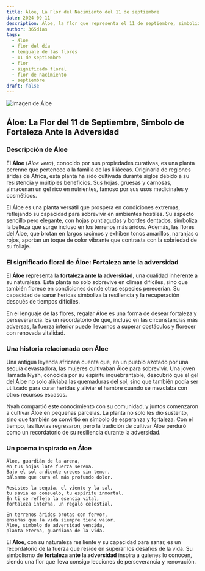 ```yaml
---
title: Áloe, La Flor del Nacimiento del 11 de septiembre
date: 2024-09-11
description: Áloe, la flor que representa el 11 de septiembre, simboliza Fortaleza ante la adversidad. Descubre su fascinante historia, significado en el lenguaje de las flores y una poesía que celebra su belleza.
author: 365días
tags:
  - áloe
  - flor del día
  - lenguaje de las flores
  - 11 de septiembre
  - flor
  - significado floral
  - flor de nacimiento
  - septiembre
draft: false
---
```



![Imagen de Áloe](https://cdn.pixabay.com/photo/2018/04/15/23/38/aloe-vera-3323199_640.jpg#center)


## Áloe: La Flor del 11 de Septiembre, Símbolo de Fortaleza Ante la Adversidad

### Descripción de Áloe

El **Áloe** (_Aloe vera_), conocido por sus propiedades curativas, es una planta perenne que pertenece a la familia de las liliáceas. Originaria de regiones áridas de África, esta planta ha sido cultivada durante siglos debido a su resistencia y múltiples beneficios. Sus hojas, gruesas y carnosas, almacenan un gel rico en nutrientes, famoso por sus usos medicinales y cosméticos.

El Áloe es una planta versátil que prospera en condiciones extremas, reflejando su capacidad para sobrevivir en ambientes hostiles. Su aspecto sencillo pero elegante, con hojas puntiagudas y bordes dentados, simboliza la belleza que surge incluso en los terrenos más áridos. Además, las flores del Áloe, que brotan en largos racimos y exhiben tonos amarillos, naranjas o rojos, aportan un toque de color vibrante que contrasta con la sobriedad de su follaje.

### El significado floral de Áloe: Fortaleza ante la adversidad

El **Áloe** representa la **fortaleza ante la adversidad**, una cualidad inherente a su naturaleza. Esta planta no solo sobrevive en climas difíciles, sino que también florece en condiciones donde otras especies perecerían. Su capacidad de sanar heridas simboliza la resiliencia y la recuperación después de tiempos difíciles.

En el lenguaje de las flores, regalar Áloe es una forma de desear fortaleza y perseverancia. Es un recordatorio de que, incluso en las circunstancias más adversas, la fuerza interior puede llevarnos a superar obstáculos y florecer con renovada vitalidad.

### Una historia relacionada con Áloe

Una antigua leyenda africana cuenta que, en un pueblo azotado por una sequía devastadora, las mujeres cultivaban Áloe para sobrevivir. Una joven llamada Nyah, conocida por su espíritu inquebrantable, descubrió que el gel del Áloe no solo aliviaba las quemaduras del sol, sino que también podía ser utilizado para curar heridas y aliviar el hambre cuando se mezclaba con otros recursos escasos.

Nyah compartió este conocimiento con su comunidad, y juntos comenzaron a cultivar Áloe en pequeñas parcelas. La planta no solo les dio sustento, sino que también se convirtió en símbolo de esperanza y fortaleza. Con el tiempo, las lluvias regresaron, pero la tradición de cultivar Áloe perduró como un recordatorio de su resiliencia durante la adversidad.

### Un poema inspirado en Áloe

```
Áloe, guardián de la arena,  
en tus hojas late fuerza serena.  
Bajo el sol ardiente creces sin temor,  
bálsamo que cura el más profundo dolor.

Resistes la sequía, el viento y la sal,  
tu savia es consuelo, tu espíritu inmortal.  
En ti se refleja la esencia vital,  
fortaleza interna, un regalo celestial.

En terrenos áridos brotas con fervor,  
enseñas que la vida siempre tiene valor.  
Áloe, símbolo de adversidad vencida,  
planta eterna, guardiana de la vida.
```

El **Áloe**, con su naturaleza resiliente y su capacidad para sanar, es un recordatorio de la fuerza que reside en superar los desafíos de la vida. Su simbolismo de **fortaleza ante la adversidad** inspira a quienes lo conocen, siendo una flor que lleva consigo lecciones de perseverancia y renovación.


